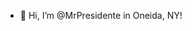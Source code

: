 - 👋 Hi, I’m @MrPresidente in Oneida, NY!

<!---
MrPresedinte/MrPresedinte is a ✨ special ✨ repository because its `README.md` (this file) appears on your GitHub profile.
You can click the Preview link to take a look at your changes.
--->
